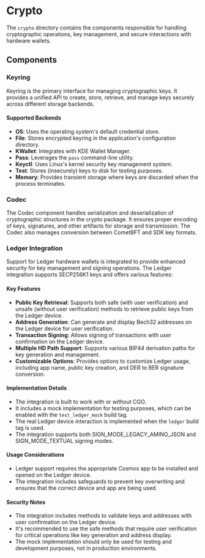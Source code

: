 # Crypto

The `crypto` directory contains the components responsible for handling cryptographic operations, key management, and secure interactions with hardware wallets.

## Components

### Keyring

Keyring is the primary interface for managing cryptographic keys. It provides a unified API to create, store, retrieve, and manage keys securely across different storage backends.

#### Supported Backends

* **OS**: Uses the operating system's default credential store.
* **File**: Stores encrypted keyring in the application's configuration directory.
* **KWallet**: Integrates with KDE Wallet Manager.
* **Pass**: Leverages the `pass` command-line utility.
* **Keyctl**: Uses Linux's kernel security key management system.
* **Test**: Stores (insecurely) keys to disk for testing purposes.
* **Memory**: Provides transient storage where keys are discarded when the process terminates.

### Codec

The Codec component handles serialization and deserialization of cryptographic structures in the crypto package. It ensures proper encoding of keys, signatures, and other artifacts for storage and transmission. The Codec also manages conversion between CometBFT and SDK key formats.

### Ledger Integration

Support for Ledger hardware wallets is integrated to provide enhanced security for key management and signing operations. The Ledger integration supports SECP256K1 keys and offers various features:

#### Key Features

* **Public Key Retrieval**: Supports both safe (with user verification) and unsafe (without user verification) methods to retrieve public keys from the Ledger device.
* **Address Generation**: Can generate and display Bech32 addresses on the Ledger device for user verification.
* **Transaction Signing**: Allows signing of transactions with user confirmation on the Ledger device.
* **Multiple HD Path Support**: Supports various BIP44 derivation paths for key generation and management.
* **Customizable Options**: Provides options to customize Ledger usage, including app name, public key creation, and DER to BER signature conversion.

#### Implementation Details

* The integration is built to work with or without CGO.
* It includes a mock implementation for testing purposes, which can be enabled with the `test_ledger_mock` build tag.
* The real Ledger device interaction is implemented when the `ledger` build tag is used.
* The integration supports both SIGN_MODE_LEGACY_AMINO_JSON and SIGN_MODE_TEXTUAL signing modes.

#### Usage Considerations

* Ledger support requires the appropriate Cosmos app to be installed and opened on the Ledger device.
* The integration includes safeguards to prevent key overwriting and ensures that the correct device and app are being used.

#### Security Notes

* The integration includes methods to validate keys and addresses with user confirmation on the Ledger device.
* It's recommended to use the safe methods that require user verification for critical operations like key generation and address display.
* The mock implementation should only be used for testing and development purposes, not in production environments.